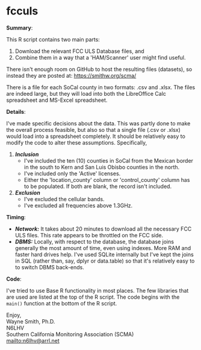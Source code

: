 # fcculs

**Summary**:

This R script contains two main parts:

1. Download the relevant FCC ULS Database files, and
2. Combine them in a way that a 'HAM/Scanner' user might find useful.

There isn't enough room on GitHub to host the resulting files (datasets), so instead they are posted at: https://smithw.org/scma/

There is a file for each SoCal county in two formats: .csv and .xlsx.
  The files are indeed large, but they will load into both the LibreOffice Calc spreadsheet and MS-Excel spreadsheet.

**Details**:

I've made specific decisions about the data.
  This was partly done to make the overall process feasible, but also so that a single file (.csv or .xlsx) would load into a spreadsheet completely.
  It should be relatively easy to modify the code to alter these assumptions.  Specifically,

1. ***Inclusion***
    * I've included the ten (10) counties in SoCal from the Mexican border in the south to Kern and San Luis Obisbo counties in the north.
    * I've included only the 'Active' licenses.
    * Either the 'location_county' column or 'control_county' column has to be populated.  If both are blank, the record isn't included.
2. ***Exclusion***
    * I've excluded the cellular bands.
    * I've excluded all frequencies above 1.3GHz.

**Timing**:

  * ***Network:*** It takes about 20 minutes to download all the necessary FCC ULS files.
    This rate appears to be throttled on the FCC side.
  * ***DBMS:***  Locally, with respect to the database, the database joins generally the most amount of time, even using indexes.
    More RAM and faster hard drives help.
    I've used SQLite internally but I've kept the joins in SQL (rather than, say, dplyr or data.table) so that it's relatively easy to to switch DBMS back-ends.

**Code**:

I've tried to use Base R functionality in most places.
  The few libraries that are used are listed at the top of the R script.
  The code begins with the `main()` function at the bottom of the R script.


Enjoy,\
Wayne Smith, Ph.D.\
N6LHV\
Southern California Monitoring Association (SCMA)\
<mailto:n6lhv@arrl.net>

